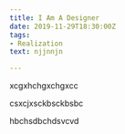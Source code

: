 ```yaml
---
title: I Am A Designer
date: 2019-11-29T18:30:00Z
tags:
- Realization
text: njjnnjn

---
```

xcgxhchgxchgxcc

csxcjxsckbsckbsbc

hbchsdbchdsvcvd